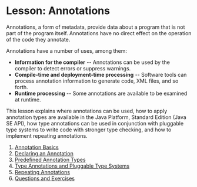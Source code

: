 # Lesson: Annotations

Annotations, a form of metadata, provide data about a program 
that is not part of the program itself. Annotations have no direct
effect on the operation of the code they annotate.

Annotations have a number of uses, among them:
- **Information for the compiler** -- Annotations can be used by the
compiler to detect errors or suppress warnings.
- **Compile-time and deployment-time processing** -- Software tools
can process annotation information to generate code, XML files, and
so forth.
- **Runtime processing** -- Some annotations are available to be
examined at runtime.

This lesson explains where annotations can be used, how to apply
annotation types are available in the Java Platform, Standard Edition
(Java SE API), how type annotations can be used in conjunction with
pluggable type systems to write code with stronger type checking, and
how to implement repeating annotations.

1. [Annotation Basics](001-annotations-basics.md)
2. [Declaring an Annotation](002-declaring-an-annotation-type.md)
3. [Predefined Annotation Types](003-predefined-annotation-types.md)
4. [Type Annotations and Pluggable Type Systems](004-type-annotations-and-pluggable-type-systems.md)
5. [Repeating Annotations](005-repeating-annotations.md)
6. [Questions and Exercises](006-questions-and-exercises.md)

